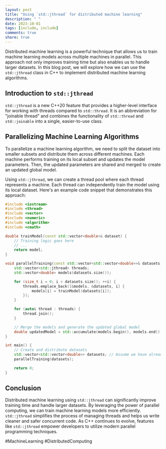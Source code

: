 ```yaml
---
layout: post
title: "Using `std::jthread` for distributed machine learning"
description: " "
date: 2023-10-01
tags: [include, include]
comments: true
share: true
---
```


Distributed machine learning is a powerful technique that allows us to train machine learning models across multiple machines in parallel. This approach not only improves training time but also enables us to handle larger datasets. In this blog post, we will explore how we can use the `std::jthread` class in C++ to implement distributed machine learning algorithms.

## Introduction to `std::jthread`

`std::jthread` is a new C++20 feature that provides a higher-level interface for working with threads compared to `std::thread`. It is an abbreviation for "joinable thread" and combines the functionality of `std::thread` and `std::joinable` into a single, easier-to-use class.

## Parallelizing Machine Learning Algorithms

To parallelize a machine learning algorithm, we need to split the dataset into smaller subsets and distribute them across different machines. Each machine performs training on its local subset and updates the model parameters. Then, the updated parameters are shared and merged to create an updated global model.

Using `std::jthread`, we can create a thread pool where each thread represents a machine. Each thread can independently train the model using its local dataset. Here's an example code snippet that demonstrates this approach:

```cpp
#include <iostream>
#include <thread>
#include <vector>
#include <numeric>
#include <algorithm>
#include <cmath>

double trainModel(const std::vector<double>& dataset) {
    // Training logic goes here
    // ...
    return model;
}

void parallelTraining(const std::vector<std::vector<double>>& datasets) {
    std::vector<std::jthread> threads;
    std::vector<double> models(datasets.size());

    for (size_t i = 0; i < datasets.size(); ++i) {
        threads.emplace_back([&models, &datasets, i] {
            models[i] = trainModel(datasets[i]);
        });
    }

    for (auto& thread : threads) {
        thread.join();
    }

    // Merge the models and generate the updated global model
    double updatedModel = std::accumulate(models.begin(), models.end(), 0.0) / models.size();
}

int main() {
    // Create and distribute datasets
    std::vector<std::vector<double>> datasets; // Assume we have already prepared the data
    parallelTraining(datasets);

    return 0;
}
```

## Conclusion

Distributed machine learning using `std::jthread` can significantly improve training time and handle larger datasets. By leveraging the power of parallel computing, we can train machine learning models more efficiently. `std::jthread` simplifies the process of managing threads and helps us write cleaner and safer concurrent code. As C++ continues to evolve, features like `std::jthread` empower developers to utilize modern parallel programming techniques. 

#MachineLearning #DistributedComputing